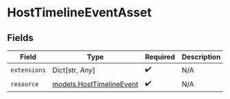 # HostTimelineEventAsset


## Fields

| Field                                                      | Type                                                       | Required                                                   | Description                                                |
| ---------------------------------------------------------- | ---------------------------------------------------------- | ---------------------------------------------------------- | ---------------------------------------------------------- |
| `extensions`                                               | Dict[str, *Any*]                                           | :heavy_check_mark:                                         | N/A                                                        |
| `resource`                                                 | [models.HostTimelineEvent](../models/hosttimelineevent.md) | :heavy_check_mark:                                         | N/A                                                        |